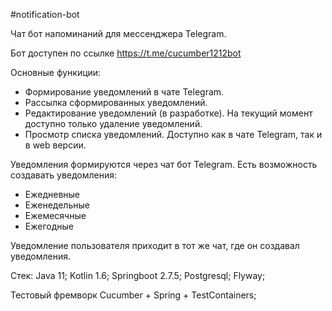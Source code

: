 #notification-bot

Чат бот напоминаний для мессенджера Telegram.

Бот доступен по ссылке  https://t.me/cucumber1212bot

Основные функиции:
* Формирование уведомлений в чате Telegram.
* Рассылка сформированных уведомлений.
* Редактирование уведомлений (в разработке). На текущий момент доступно только удаление уведомлений.
* Просмотр списка уведомлений. Доступно как в чате Telegram, так и в web версии.

Уведомления формируются через чат бот Telegram.
Есть возможность создавать уведомления:
* Ежедневные
* Еженедельные
* Ежемесячные
* Ежегодные

Уведомление пользователя приходит в тот же чат, где он создавал уведомления.

Стек: Java 11; Kotlin 1.6; Springboot 2.7.5; Postgresql; Flyway;

Тестовый фремворк Cucumber + Spring + TestContainers;
